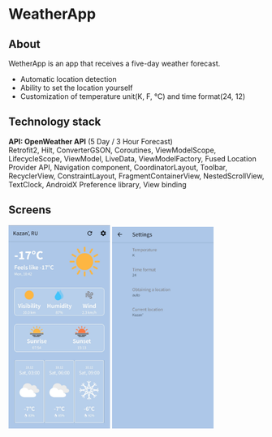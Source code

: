 # WeatherApp

## About
WetherApp is an app that receives a five-day weather forecast.
<ul> 
<li>Automatic location detection</li>
<li>Ability to set the location yourself</li>
<li>Customization of temperature unit(K, F, °C) and time format(24, 12)</li>
</ul>

## Technology stack
<b>API: OpenWeather API</b> (5 Day / 3 Hour Forecast)
<br>
Retrofit2, Hilt, ConverterGSON, Coroutines, ViewModelScope, LifecycleScope, ViewModel, LiveData, ViewModelFactory, Fused Location Provider API, Navigation component, CoordinatorLayout, Toolbar, RecyclerView, ConstraintLayout, FragmentContainerView,  NestedScrollView, TextClock,  AndroidX Preference library, View binding

## Screens
<img width="200px" alt="main screen" src="https://github.com/Odenezhkina/WeatherApp/blob/master/.github/images/Screenshot_20221205_104215_WeatherApp%20(1).jpg">
<img width="200px" alt="main screen" src="https://github.com/Odenezhkina/WeatherApp/blob/master/.github/images/Screenshot_20221205_103938_WeatherApp.jpg">

